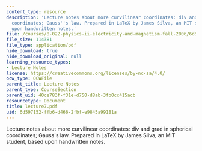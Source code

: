 ```yaml
---
content_type: resource
description: 'Lecture notes about more curvilinear coordinates: div and grad in spherical
  coordinates; Gauss''s law. Prepared in LaTeX by James Silva, an MIT student, based
  upon handwritten notes.'
file: /courses/8-022-physics-ii-electricity-and-magnetism-fall-2006/6d597152ffb6d4662fbfe9845a99181a_lecture7.pdf
file_size: 114381
file_type: application/pdf
hide_download: true
hide_download_original: null
learning_resource_types:
- Lecture Notes
license: https://creativecommons.org/licenses/by-nc-sa/4.0/
ocw_type: OCWFile
parent_title: Lecture Notes
parent_type: CourseSection
parent_uid: 40ce783f-f31e-d750-d8ab-3fb0cc415acb
resourcetype: Document
title: lecture7.pdf
uid: 6d597152-ffb6-d466-2fbf-e9845a99181a
---
```

Lecture notes about more curvilinear coordinates: div and grad in spherical coordinates; Gauss's law. Prepared in LaTeX by James Silva, an MIT student, based upon handwritten notes.